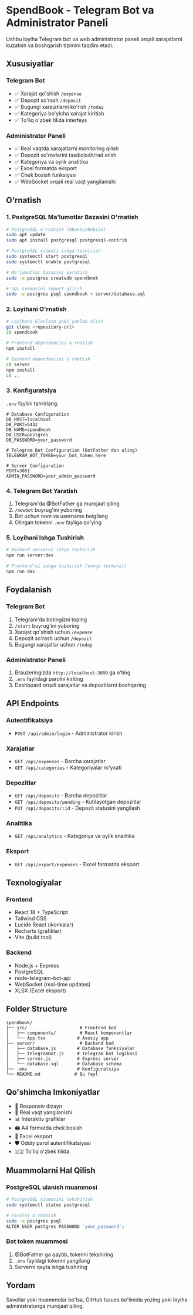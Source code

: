 # SpendBook - Telegram Bot va Administrator Paneli

Ushbu loyiha Telegram bot va web administrator paneli orqali xarajatlarni kuzatish va boshqarish tizimini taqdim etadi.

## Xususiyatlar

### Telegram Bot
- ✅ Xarajat qo'shish `/expense`
- ✅ Depozit so'rash `/deposit`
- ✅ Bugungi xarajatlarni ko'rish `/today`
- ✅ Kategoriya bo'yicha xarajat kiritish
- ✅ To'liq o'zbek tilida interfeys

### Administrator Paneli
- ✅ Real vaqtda xarajatlarni monitoring qilish
- ✅ Depozit so'rovlarini tasdiqlash/rad etish
- ✅ Kategoriya va oylik analitika
- ✅ Excel formatda eksport
- ✅ Chek bosish funksiyasi
- ✅ WebSocket orqali real vaqt yangilanishi

## O'rnatish

### 1. PostgreSQL Ma'lumotlar Bazasini O'rnatish

```bash
# PostgreSQL o'rnatish (Ubuntu/Debian)
sudo apt update
sudo apt install postgresql postgresql-contrib

# PostgreSQL xizmati ishga tushirish
sudo systemctl start postgresql
sudo systemctl enable postgresql

# Ma'lumotlar bazasini yaratish
sudo -u postgres createdb spendbook

# SQL sxemasini import qilish
sudo -u postgres psql spendbook < server/database.sql
```

### 2. Loyihani O'rnatish

```bash
# Loyihani klonlash yoki yuklab olish
git clone <repository-url>
cd spendbook

# Frontend dependencies o'rnatish
npm install

# Backend dependencies o'rnatish
cd server
npm install
cd ..
```

### 3. Konfiguratsiya

`.env` faylini tahrirlang:

```env
# Database Configuration
DB_HOST=localhost
DB_PORT=5432
DB_NAME=spendbook
DB_USER=postgres
DB_PASSWORD=your_password

# Telegram Bot Configuration (BotFather dan oling)
TELEGRAM_BOT_TOKEN=your_bot_token_here

# Server Configuration
PORT=3001
ADMIN_PASSWORD=your_admin_password
```

### 4. Telegram Bot Yaratish

1. Telegram'da @BotFather ga murojaat qiling
2. `/newbot` buyrug'ini yuboring
3. Bot uchun nom va username belgilang
4. Olingan tokenni `.env` fayliga qo'ying

### 5. Loyihani Ishga Tushirish

```bash
# Backend serverni ishga tushirish
npm run server:dev

# Frontend'ni ishga tushirish (yangi terminal)
npm run dev
```

## Foydalanish

### Telegram Bot
1. Telegram'da botingizni toping
2. `/start` buyrug'ini yuboring
3. Xarajat qo'shish uchun `/expense`
4. Depozit so'rash uchun `/deposit`
5. Bugungi xarajatlar uchun `/today`

### Administrator Paneli
1. Brauzeringizda `http://localhost:3000` ga o'ting
2. `.env` faylidagi parolni kiriting
3. Dashboard orqali xarajatlar va depozitlarni boshqaring

## API Endpoints

### Autentifikatsiya
- `POST /api/admin/login` - Administrator kirish

### Xarajatlar
- `GET /api/expenses` - Barcha xarajatlar
- `GET /api/categories` - Kategoriyalar ro'yxati

### Depozitlar
- `GET /api/deposits` - Barcha depozitlar
- `GET /api/deposits/pending` - Kutilayotgan depozitlar
- `PUT /api/deposits/:id` - Depozit statusini yangilash

### Analitika
- `GET /api/analytics` - Kategoriya va oylik analitika

### Eksport
- `GET /api/export/expenses` - Excel formatda eksport

## Texnologiyalar

### Frontend
- React 18 + TypeScript
- Tailwind CSS
- Lucide React (ikonkalar)
- Recharts (grafiklar)
- Vite (build tool)

### Backend
- Node.js + Express
- PostgreSQL
- node-telegram-bot-api
- WebSocket (real-time updates)
- XLSX (Excel eksport)

## Folder Structure

```
spendbook/
├── src/                    # Frontend kod
│   ├── components/         # React komponentlar
│   └── App.tsx            # Asosiy app
├── server/                 # Backend kod
│   ├── database.js        # Database funksiyalar
│   ├── telegramBot.js     # Telegram bot logikasi
│   ├── server.js          # Express server
│   └── database.sql       # Database schema
├── .env                   # Konfiguratsiya
└── README.md             # Bu fayl
```

## Qo'shimcha Imkoniyatlar

- 📱 Responsiv dizayn
- 🔄 Real vaqt yangilanishi
- 📊 Interaktiv grafiklar
- 🖨️ A4 formatda chek bosish
- 📁 Excel eksport
- 🛡️ Oddiy parol autentifikatsiyasi
- 🇺🇿 To'liq o'zbek tilida

## Muammolarni Hal Qilish

### PostgreSQL ulanish muammosi
```bash
# PostgreSQL xizmatini tekshirish
sudo systemctl status postgresql

# Parolni o'rnatish
sudo -u postgres psql
ALTER USER postgres PASSWORD 'your_password';
```

### Bot token muammosi
1. @BotFather ga qaytib, tokenni tekshiring
2. `.env` fayldagi tokenni yangilang
3. Serverni qayta ishga tushiring

## Yordam

Savollar yoki muammolar bo'lsa, GitHub Issues bo'limida yozing yoki loyiha administratoriga murojaat qiling.